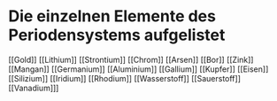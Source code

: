 # Die einzelnen Elemente des Periodensystems aufgelistet
[[Gold]]
[[Lithium]]
[[Strontium]]
[[Chrom]]
[[Arsen]]
[[Bor]]
[[Zink]]
[[Mangan]]
[[Germanium]]
[[Aluminium]]
[[Gallium]]
[[Kupfer]]
[[Eisen]]
[[Silizium]]
[[Iridium]]
[[Rhodium]]
[[Wasserstoff]]
[[Sauerstoff]]
[[Vanadium]]]
